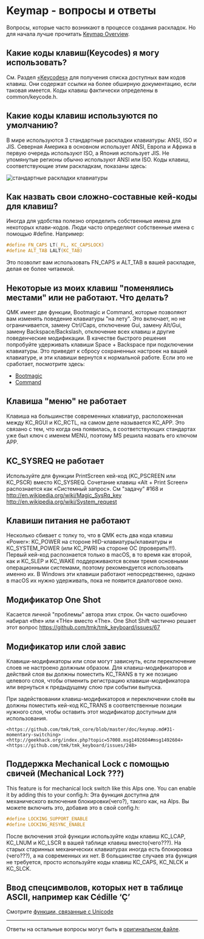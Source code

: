 # Keymap - вопросы и ответы


Вопросы, которые часто возникают в процессе создания раскладок. 
Но для начала лучше прочитать [Keymap Overview](https://docs.qmk.fm/#/keymap).

## Какие коды клавиш(Keycodes) я могу использовать?

См. Раздел [«Keycodes»](https://docs.qmk.fm/#/keycodes) для получения списка доступных вам кодов клавиш. Они содержат ссылки на более обширную документацию, если таковая имеется.
Коды клавиш фактически определены в common/keycode.h.

## Какие коды клавиш используются по умолчанию?

В мире используются 3 стандартные раскладки клавиатуры: ANSI, ISO и JIS. Северная Америка в основном использует ANSI, Европа и Африка в первую очередь используют ISO, а Япония использует JIS. 
Не упомянутые регионы обычно используют ANSI или ISO. Коды клавиш, соответствующие этим раскладкам, показаны здесь:

![стандартные раскладки клавиатуры](https://i.imgur.com/5wsh5wM.png)

## Как назвать свои сложно-составные кей-коды для клавиш?

Иногда для удобства полезно определить собственные имена для некоторых клави-кодов. Люди часто определяют собственные имена с помощью #define. 
Например:
```c
#define FN_CAPS LT(_FL, KC_CAPSLOCK)
#define ALT_TAB LALT(KC_TAB)
```

Это позволит вам использовать FN_CAPS и ALT_TAB в вашей раскладке, делая ее более читаемой.

## Некоторые из моих клавиш "поменялись местами" или не работают. Что делать?

QMK имеет две функции, Bootmagic и Command, которые позволяют вам изменять поведение клавиатуры "на лету". 
Это включает, но не ограничивается, замену Ctrl/Caps, отключение Gui, замену Alt/Gui, замену Backspace/Backslash, отключение всех клавиш и другие поведенческие модификации.
В качестве быстрого решения попробуйте удерживать клавиши Space + Backspace при подключении клавиатуры. 
Это приведет к сбросу сохраненных настроек на вашей клавиатуре, и эти клавиши вернутся к нормальной работе. Если это не сработает, посмотрите здесь:
* [Bootmagic](https://docs.qmk.fm/#/feature_bootmagic)
* [Command](https://docs.qmk.fm/#/feature_command)

## Клавиша "меню" не работает

Клавиша на большинстве современных клавиатур, расположенная между KC_RGUI и KC_RCTL, на самом деле называется KC_APP. 
Это связано с тем, что когда она появилась, в соответствующих стандартах уже был ключ с именем MENU, поэтому MS решила назвать его ключом APP.

## KC_SYSREQ не работает

Используйте для функции PrintScreen кей-код (KC_PSCREEN или KC_PSCR) вместо KC_SYSREQ. Сочетание клавиш «Alt + Print Screen» распознается как «Системный запрос».
См "задачу" #168 и
    <http://en.wikipedia.org/wiki/Magic_SysRq_key>
    <http://en.wikipedia.org/wiki/System_request>

## Клавиши питания не работают

Несколько сбивает с толку то, что в QMK есть два кода клавиш «Power»: KC_POWER на стороне HID-клавиатуры/клавиатуры и KC_SYSTEM_POWER (или KC_PWR) на стороне ОС (проверить!!!).
Первый кей-код распознается только в macOS, в то время как второй, как и KC_SLEP и KC_WAKE поддерживаются всеми тремя основными операционными системами, поэтому рекомендуется использовать именно их. 
В Windows эти клавиши работают непосредственно, однако в macOS их нужно удерживать, пока не появится диалоговое окно.


## Модификатор One Shot

Касается личной "проблемы" автора этих строк. Он часто ошибочно набирал «the» или «THe» вместо «The». One Shot Shift частично решает этот вопрос <https://github.com/tmk/tmk_keyboard/issues/67>


## Модификатор или слой завис

Клавиши-модификаторы или слои могут зависнуть, если переключение слоев не настроено должным образом.
Для клавиш-модификаторов и действий слоя вы должны поместить KC_TRANS в ту же позицию целевого слоя, чтобы отменить регистрацию клавиши-модификатора или вернуться к предыдущему слою при событии выпуска.

При задействовании клавиш-модификаторов и переключении слоёв вы должны поместить кей-код KC_TRANS в соответственные позиции нужного слоя, чтобы оставить этот модификатор доступным для использования.

    <https://github.com/tmk/tmk_core/blob/master/doc/keymap.md#31-momentary-switching>
    <http://geekhack.org/index.php?topic=57008.msg1492604#msg1492604>
    <https://github.com/tmk/tmk_keyboard/issues/248>

## Поддержка Mechanical Lock с помощью свичей (Mechanical Lock ???)

This feature is for mechanical lock switch like this Alps one. You can enable it by adding this to your config.h:
Эта функция доступна для механического включения блокировки(чего?), такого как, на Alps. Вы можете включить это, добавив это в свой config.h:
```c
#define LOCKING_SUPPORT_ENABLE
#define LOCKING_RESYNC_ENABLE
```

После включения этой функции используйте коды клавиш KC_LCAP, KC_LNUM и KC_LSCR в вашей таблице клавиш вместо(чего???).
На старых старинных механических клавиатурах иногда есть блокировка (чего???), а на современных их нет. В большинстве случаев эта функция не требуется, просто используйте коды клавиш KC_CAPS, KC_NLCK и KC_SLCK.

## Ввод спецсимволов, которых нет в таблице ASCII, например как Cédille ‘Ç’

Смотрите [функции, связанные с Unicode](https://docs.qmk.fm/#/feature_unicode)

---

Ответы на остальные вопросы могут быть в [оригинальном файле](https://github.com/qmk/qmk_firmware/tree/master/docs/faq_keymap.md).
